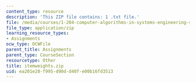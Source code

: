```yaml
---
content_type: resource
description: 'This ZIP file contains: 1 .txt file.'
file: /media/courses/1-204-computer-algorithms-in-systems-engineering-spring-2010/ea201e28f995d90dd40fe00b16fd3513_itemweights.zip
file_type: application/zip
learning_resource_types:
- Assignments
ocw_type: OCWFile
parent_title: Assignments
parent_type: CourseSection
resourcetype: Other
title: itemweights.zip
uid: ea201e28-f995-d90d-d40f-e00b16fd3513
---
```

